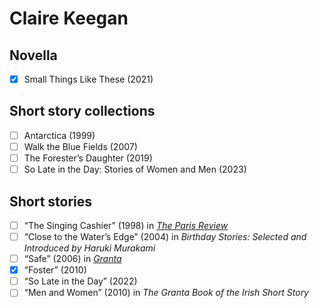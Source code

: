 # Claire Keegan

## Novella
- [x] Small Things Like These (2021)

## Short story collections
- [ ] Antarctica (1999)
- [ ] Walk the Blue Fields (2007)
- [ ] The Forester’s Daughter (2019)
- [ ] So Late in the Day: Stories of Women and Men (2023)

## Short stories
- [ ] “The Singing Cashier” (1998) in [_The Paris Review_](https://www.theparisreview.org/fiction/1174/the-singing-cashier-claire-keegan)
- [ ] “Close to the Water’s Edge” (2004) in _Birthday Stories: Selected and Introduced by Haruki Murakami_
- [ ] “Safe” (2006) in [_Granta_](https://granta.com/safe/)
- [x] “Foster” (2010)
- [ ] “So Late in the Day” (2022)
- [ ] “Men and Women” (2010) in _The Granta Book of the Irish Short Story_
